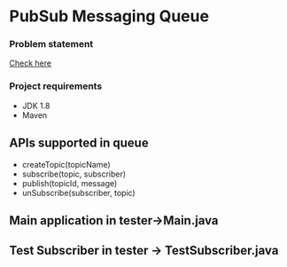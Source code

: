 # PubSub Messaging Queue

### Problem statement
[Check here](problem-statment.md)

### Project requirements
* JDK 1.8
* Maven

## APIs supported in queue
* createTopic(topicName)
* subscribe(topic, subscriber)
* publish(topicId, message)
* unSubscribe(subscriber, topic)

## Main application in tester->Main.java
## Test Subscriber in tester -> TestSubscriber.java
